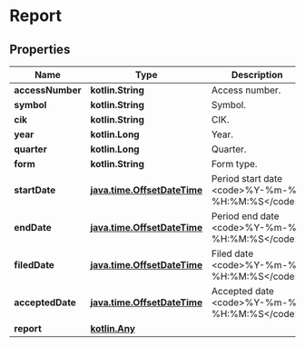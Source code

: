 
# Report

## Properties
Name | Type | Description | Notes
------------ | ------------- | ------------- | -------------
**accessNumber** | **kotlin.String** | Access number. |  [optional]
**symbol** | **kotlin.String** | Symbol. |  [optional]
**cik** | **kotlin.String** | CIK. |  [optional]
**year** | **kotlin.Long** | Year. |  [optional]
**quarter** | **kotlin.Long** | Quarter. |  [optional]
**form** | **kotlin.String** | Form type. |  [optional]
**startDate** | [**java.time.OffsetDateTime**](java.time.OffsetDateTime.md) | Period start date &lt;code&gt;%Y-%m-%d %H:%M:%S&lt;/code&gt;. |  [optional]
**endDate** | [**java.time.OffsetDateTime**](java.time.OffsetDateTime.md) | Period end date &lt;code&gt;%Y-%m-%d %H:%M:%S&lt;/code&gt;. |  [optional]
**filedDate** | [**java.time.OffsetDateTime**](java.time.OffsetDateTime.md) | Filed date &lt;code&gt;%Y-%m-%d %H:%M:%S&lt;/code&gt;. |  [optional]
**acceptedDate** | [**java.time.OffsetDateTime**](java.time.OffsetDateTime.md) | Accepted date &lt;code&gt;%Y-%m-%d %H:%M:%S&lt;/code&gt;. |  [optional]
**report** | [**kotlin.Any**](.md) |  |  [optional]



